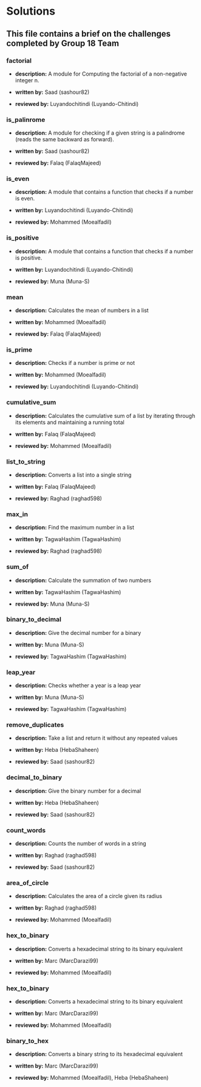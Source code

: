 # Solutions

## This file contains a brief on the challenges completed by Group 18 Team

### factorial

- **description:** A module for Computing the factorial of
  a non-negative integer n.

- **written by:** Saad (sashour82)
  
- **reviewed by:** Luyandochitindi (Luyando-Chitindi)

### is_palinrome

- **description:** A module for checking if a given string is
  a palindrome (reads the same backward as forward).

- **written by:** Saad (sashour82)
  
- **reviewed by:** Falaq (FalaqMajeed)

### is_even

- **description:** A module that contains a function that checks if a number is even.

- **written by:** Luyandochitindi (Luyando-Chitindi)

- **reviewed by:** Mohammed (Moealfadil)

### is_positive

- **description:** A module that contains a function that checks if a number is positive.

- **written by:** Luyandochitindi (Luyando-Chitindi)

- **reviewed by:** Muna (Muna-S)

### mean

- **description:** Calculates the mean of numbers in a list

- **written by:** Mohammed (Moealfadil)

- **reviewed by:** Falaq (FalaqMajeed)

### is_prime

- **description:** Checks if a number is prime or not
  
- **written by:** Mohammed (Moealfadil)
  
- **reviewed by:** Luyandochitindi (Luyando-Chitindi)

### cumulative_sum

- **description:** Calculates the cumulative sum of a list by iterating
  through its elements and maintaining a running total
  
- **written by:** Falaq (FalaqMajeed)
  
- **reviewed by:** Mohammed (Moealfadil)

### list_to_string

- **description:** Converts a list into a single string
  
- **written by:** Falaq (FalaqMajeed)
  
- **reviewed by:** Raghad (raghad598)

### max_in

- **description:** Find the maximum number in a list
  
- **written by:** TagwaHashim (TagwaHashim)
  
- **reviewed by:** Raghad (raghad598)

### sum_of

- **description:** Calculate the summation of two numbers
  
- **written by:** TagwaHashim (TagwaHashim)
  
- **reviewed by:** Muna (Muna-S)

### binary_to_decimal

- **description:** Give the decimal number for a binary
  
- **written by:** Muna (Muna-S)
  
- **reviewed by:** TagwaHashim (TagwaHashim)

### leap_year

- **description:** Checks whether a year is a leap year
  
- **written by:** Muna (Muna-S)
  
- **reviewed by:** TagwaHashim (TagwaHashim)

### remove_duplicates

- **description:** Take a list and return it without any repeated values
  
- **written by:** Heba (HebaShaheen)
  
- **reviewed by:** Saad (sashour82)

### decimal_to_binary

- **description:** Give the binary number for a decimal
  
- **written by:** Heba (HebaShaheen)
  
- **reviewed by:** Saad (sashour82)

### count_words

- **description:** Counts the number of words in a string
  
- **written by:** Raghad (raghad598)
  
- **reviewed by:** Saad (sashour82)

### area_of_circle

- **description:** Calculates the area of a circle given its radius
  
- **written by:** Raghad (raghad598)
  
- **reviewed by:** Mohammed (Moealfadil)

### hex_to_binary

- **description:** Converts a hexadecimal string to its binary equivalent
  
- **written by:** Marc (MarcDarazi99)
  
- **reviewed by:** Mohammed (Moealfadil)

### hex_to_binary

- **description:** Converts a hexadecimal string to its binary equivalent
  
- **written by:** Marc (MarcDarazi99)
  
- **reviewed by:** Mohammed (Moealfadil)

### binary_to_hex

- **description:** Converts a binary string to its hexadecimal equivalent
  
- **written by:** Marc (MarcDarazi99)
  
- **reviewed by:** Mohammed (Moealfadil), Heba (HebaShaheen)

